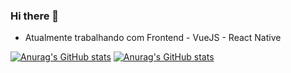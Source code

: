 ### Hi there 👋

- Atualmente trabalhando com Frontend - VueJS - React Native

[![Anurag's GitHub stats](https://github-readme-stats.vercel.app/api?username=JulianoRSousa)](https://www.linkedin.com/in/julianorsousa/)
[![Anurag's GitHub stats](https://github-readme-stats.vercel.app/api?username=JulianoRSousa&hide=contribs,prs)](https://www.linkedin.com/in/julianorsousa/)
